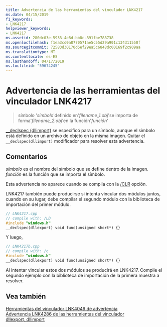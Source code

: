 ```yaml
---
title: Advertencia de las herramientas del vinculador LNK4217
ms.date: 04/15/2019
f1_keywords:
- LNK4217
helpviewer_keywords:
- LNK4217
ms.assetid: 280dc03e-5933-4e8d-bb8c-891fbe788738
ms.openlocfilehash: f1ea3cd0a8770571ae5c55d29a901c134311550f
ms.sourcegitcommit: 72583d30170d6ef29ea5c6848dc00169f2c909aa
ms.translationtype: MT
ms.contentlocale: es-ES
ms.lasthandoff: 04/17/2019
ms.locfileid: "59674245"
---
```

# <a name="linker-tools-warning-lnk4217"></a>Advertencia de las herramientas del vinculador LNK4217

> símbolo '*símbolo*'definido en'*filename_1.obj*'se importa de forma'*filename_2.obj*'en la función'*función*'

[__declspec (dllimport)](../../cpp/dllexport-dllimport.md) se especificó para un símbolo, aunque el símbolo está definido en un archivo de objeto en la misma imagen. Quitar el `__declspec(dllimport)` modificador para resolver esta advertencia.

## <a name="remarks"></a>Comentarios

*símbolo* es el nombre del símbolo que se define dentro de la imagen. *función* es la función que se importa el símbolo.

Esta advertencia no aparece cuando se compila con la [/CLR](../../build/reference/clr-common-language-runtime-compilation.md) opción.

LNK4217 también puede producirse si intenta vincular dos módulos juntos, cuando en su lugar, debe compilar el segundo módulo con la biblioteca de importación del primer módulo.

```cpp
// LNK4217.cpp
// compile with: /LD
#include "windows.h"
__declspec(dllexport) void func(unsigned short*) {}
```

Y luego,

```cpp
// LNK4217b.cpp
// compile with: /c
#include "windows.h"
__declspec(dllexport) void func(unsigned short*) {}
```

Al intentar vincular estos dos módulos se producirá en LNK4217. Compile el segundo ejemplo con la biblioteca de importación de la primera muestra a resolver.

## <a name="see-also"></a>Vea también

[Herramientas del vinculador LNK4049 de advertencia](linker-tools-warning-lnk4049.md) \
[Advertencia LNK4286 de las herramientas del vinculador](linker-tools-warning-lnk4286.md) \
[dllexport, dllimport](../../cpp/dllexport-dllimport.md)